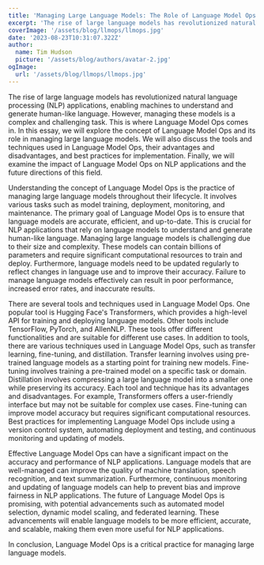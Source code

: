 ```yaml
---
title: 'Managing Large Language Models: The Role of Language Model Ops'
excerpt: 'The rise of large language models has revolutionized natural language processing (NLP) applications, enabling machines to understand and generate human-like language. However, managing these models is a complex and challenging task. This is where Language Model Ops comes in'
coverImage: '/assets/blog/llmops/llmops.jpg'
date: '2023-08-23T10:31:07.322Z'
author:
  name: Tim Hudson
  picture: '/assets/blog/authors/avatar-2.jpg'
ogImage:
  url: '/assets/blog/llmops/llmops.jpg'
---
```


The rise of large language models has revolutionized natural language processing (NLP) applications, enabling machines to understand and generate human-like language. However, managing these models is a complex and challenging task. This is where Language Model Ops comes in. In this essay, we will explore the concept of Language Model Ops and its role in managing large language models. We will also discuss the tools and techniques used in Language Model Ops, their advantages and disadvantages, and best practices for implementation. Finally, we will examine the impact of Language Model Ops on NLP applications and the future directions of this field.

Understanding the concept of Language Model Ops is the practice of managing large language models throughout their lifecycle. It involves various tasks such as model training, deployment, monitoring, and maintenance. The primary goal of Language Model Ops is to ensure that language models are accurate, efficient, and up-to-date. This is crucial for NLP applications that rely on language models to understand and generate human-like language. Managing large language models is challenging due to their size and complexity. These models can contain billions of parameters and require significant computational resources to train and deploy. Furthermore, language models need to be updated regularly to reflect changes in language use and to improve their accuracy. Failure to manage language models effectively can result in poor performance, increased error rates, and inaccurate results.

There are several tools and techniques used in Language Model Ops. One popular tool is Hugging Face's Transformers, which provides a high-level API for training and deploying language models. Other tools include TensorFlow, PyTorch, and AllenNLP. These tools offer different functionalities and are suitable for different use cases. In addition to tools, there are various techniques used in Language Model Ops, such as transfer learning, fine-tuning, and distillation. Transfer learning involves using pre-trained language models as a starting point for training new models. Fine-tuning involves training a pre-trained model on a specific task or domain. Distillation involves compressing a large language model into a smaller one while preserving its accuracy. Each tool and technique has its advantages and disadvantages. For example, Transformers offers a user-friendly interface but may not be suitable for complex use cases. Fine-tuning can improve model accuracy but requires significant computational resources. Best practices for implementing Language Model Ops include using a version control system, automating deployment and testing, and continuous monitoring and updating of models.

Effective Language Model Ops can have a significant impact on the accuracy and performance of NLP applications. Language models that are well-managed can improve the quality of machine translation, speech recognition, and text summarization. Furthermore, continuous monitoring and updating of language models can help to prevent bias and improve fairness in NLP applications. The future of Language Model Ops is promising, with potential advancements such as automated model selection, dynamic model scaling, and federated learning. These advancements will enable language models to be more efficient, accurate, and scalable, making them even more useful for NLP applications.

In conclusion, Language Model Ops is a critical practice for managing large language models.